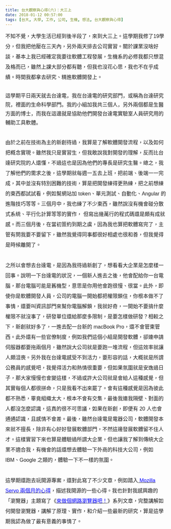 ```yaml
---
title: 台大觀察與心得(六)：大三上
date: 2018-01-12 00:57:00
tags: [台大, 大學, 工作, 公司, 生機, 想法, 台大觀察與心得]
---
```


<div class="MsoNormal" style="line-height: 200%; margin-bottom: .0001pt; margin-bottom: 0cm;">
<div class="MsoNormal" style="line-height: 200%; margin-bottom: .0001pt; margin-bottom: 0cm;">
<span lang="ZH-TW" style="font-family: &quot;microsoft jhenghei&quot; , sans-serif; font-size: 12pt; line-height: 200%;">&#x4E0D;&#x77E5;&#x4E0D;&#x89BA;&#xFF0C;&#x5927;&#x5B78;&#x751F;&#x6D3B;&#x5DF2;&#x7D93;&#x5230;&#x5F8C;&#x534A;&#x6BB5;&#x4E86;&#xFF0C;&#x4F86;&#x5230;&#x5927;&#x4E09;&#x4E0A;&#x3002;&#x9019;&#x5B78;&#x671F;&#x6211;&#x4FEE;&#x4E86;</span><span style="font-family: &quot;microsoft jhenghei&quot; , sans-serif; font-size: 12pt; line-height: 200%;">19</span><span lang="ZH-TW" style="font-family: &quot;microsoft jhenghei&quot; , sans-serif; font-size: 12pt; line-height: 200%;">&#x5B78;&#x5206;&#xFF0C;&#x4F46;&#x6211;&#x628A;&#x4ED6;&#x58D3;&#x5728;&#x4E09;&#x5929;&#x5167;&#xFF0C;&#x53E6;&#x5916;&#x5169;&#x5929;&#x6392;&#x53BB;&#x516C;&#x53F8;&#x5BE6;&#x7FD2;&#x3002;&#x95DC;&#x65BC;&#x8AB2;&#x696D;&#x6C92;&#x5565;&#x597D;&#x8AC7;&#xFF0C;&#x57FA;&#x672C;&#x4E0A;&#x6211;&#x5DF2;&#x7D93;&#x78BA;&#x5B9A;&#x6211;&#x8981;&#x5F80;&#x8EDF;&#x9AD4;&#x5DE5;&#x7A0B;&#x767C;&#x5C55;&#xFF0C;&#x751F;&#x6A5F;&#x7CFB;&#x7684;&#x5FC5;&#x4FEE;&#x6211;&#x90FD;&#x53EA;&#x60F3;&#x6DF7;&#x53CA;&#x683C;&#x800C;&#x5DF2;&#xFF0C;&#x96D6;&#x7136;&#x4E0A;&#x8AB2;&#x5927;&#x90E8;&#x5206;&#x90FD;&#x6709;&#x807D;&#xFF0C;&#x4F46;&#x6211;&#x4E5F;&#x6C92;&#x82B1;&#x5FC3;&#x601D;&#xFF0C;&#x6211;&#x4E5F;&#x4E0D;&#x5728;&#x4E4E;&#x6210;&#x7E3E;&#x3002;&#x6642;&#x9593;&#x6211;&#x90FD;&#x62FF;&#x53BB;&#x7814;&#x7A76;&#x3001;&#x7CBE;&#x9032;&#x8EDF;&#x9AD4;&#x958B;&#x767C;&#x4E0A;&#x3002;</span></div>
<!-- more --> 
<a name="more"></a><span style="font-family: &quot;microsoft jhenghei&quot; , sans-serif; font-size: 12pt;"><br></span>
<span style="font-family: &quot;microsoft jhenghei&quot; , sans-serif; font-size: 12pt;">&#x9019;&#x5B78;&#x671F;&#x5E73;&#x65E5;&#x5169;&#x5929;&#x5C31;&#x53BB;&#x53F0;&#x9054;&#x96FB;&#xFF0C;&#x6211;&#x5728;&#x53F0;&#x9054;&#x96FB;&#x7684;&#x7814;&#x7A76;&#x90E8;&#x9580;&#xFF0C;&#x6216;&#x7A31;&#x70BA;&#x53F0;&#x9054;&#x7814;&#x7A76;&#x9662;&#xFF0C;&#x88E1;&#x9762;&#x7684;&#x751F;&#x547D;&#x79D1;&#x5B78;&#x90E8;&#x9580;&#x3002;&#x6211;&#x7684;&#x5C0F;&#x7D44;&#x52A0;&#x6211;&#x5171;&#x4E09;&#x500B;&#x4EBA;&#xFF0C;&#x53E6;&#x5916;&#x5169;&#x500B;&#x90FD;&#x662F;&#x751F;&#x91AB;&#x65B9;&#x9762;&#x7684;&#x535A;&#x58EB;&#xFF0C;&#x800C;&#x6211;&#x5728;&#x9019;&#x908A;&#x5C31;&#x662F;&#x5354;&#x52A9;&#x4ED6;&#x5011;&#x958B;&#x767C;&#x53F0;&#x9054;&#x96FB;&#x5BE6;&#x9A57;&#x5BA4;&#x4EBA;&#x54E1;&#x7814;&#x7A76;&#x7528;&#x7684;&#x8F14;&#x52A9;&#x5DE5;&#x5177;&#x8EDF;&#x9AD4;&#x3002;</span><br>
<span lang="ZH-TW" style="font-family: &quot;microsoft jhenghei&quot; , sans-serif; font-size: 12pt; line-height: 200%;"><br></span>
<span lang="ZH-TW" style="font-family: &quot;microsoft jhenghei&quot; , sans-serif; font-size: 12pt; line-height: 200%;">&#x7531;&#x65BC;&#x4E4B;&#x524D;&#x5728;&#x6280;&#x8853;&#x70BA;&#x4E3B;&#x7684;&#x65B0;&#x5275;&#x5F85;&#x904E;&#xFF0C;&#x6211;&#x7B97;&#x662F;&#x4E86;&#x89E3;&#x8EDF;&#x9AD4;&#x958B;&#x767C;&#x6D41;&#x7A0B;&#xFF0C;&#x4EE5;&#x53CA;&#x5982;&#x4F55;&#x628A;&#x6982;&#x5FF5;&#x5BE6;&#x73FE;&#x3002;&#x96D6;&#x7136;&#x6211;&#x53EA;&#x662F;&#x5BE6;&#x7FD2;&#x751F;&#xFF0C;&#x4F46;&#x6211;&#x6562;&#x8AAA;&#x6211;&#x5C0D;&#x958B;&#x767C;&#x7684;&#x7406;&#x89E3;&#xFF0C;&#x53CD;&#x800C;&#x6BD4;&#x53F0;&#x9054;&#x7814;&#x7A76;&#x9662;&#x7684;&#x4EBA;&#x9084;&#x61C2;&#xFF0C;&#x4E0D;&#x904E;&#x9019;&#x4E5F;&#x662F;&#x56E0;&#x70BA;&#x4ED6;&#x5011;&#x7684;&#x5C08;&#x9577;&#x662F;&#x7814;&#x7A76;&#x751F;&#x91AB;&#x3002;&#x7E3D;&#x4E4B;&#xFF0C;&#x6211;&#x4E86;&#x89E3;&#x4ED6;&#x5011;&#x7684;&#x9700;&#x6C42;&#x4E4B;&#x5F8C;&#xFF0C;&#x9019;&#x5B78;&#x671F;&#x5C31;&#x6BCF;&#x9031;&#x4E00;&#x4E94;&#x53BB;&#x4E0A;&#x73ED;&#xFF0C;&#x628A;&#x524D;&#x7AEF;&#x3001;&#x5F8C;&#x7AEF;&#x4E00;&#x4E00;&#x5B8C;&#x6210;&#xFF0C;&#x5176;&#x4E2D;&#x4E26;&#x6C92;&#x6709;&#x7279;&#x5225;&#x56F0;&#x96E3;&#x7684;&#x6280;&#x8853;&#xFF0C;&#x7B97;&#x662F;&#x628A;&#x958B;&#x767C;&#x7DF4;&#x5F97;&#x66F4;&#x719F;&#x7DF4;&#xFF0C;&#x628A;&#x4E4B;&#x524D;&#x60F3;&#x7DF4;&#x7684;&#x6771;&#x897F;&#x90FD;&#x8A66;&#x8A66;&#x770B;&#xFF0C;&#x4F8B;&#x5982;&#x5E6B;&#x7DB2;&#x7AD9;&#x52A0;</span><span style="font-family: &quot;microsoft jhenghei&quot; , sans-serif; font-size: 12pt; line-height: 200%;"> token</span><span lang="ZH-TW" style="font-family: &quot;microsoft jhenghei&quot; , sans-serif; font-size: 12pt; line-height: 200%;">&#x3001;&#x55AE;&#x5143;&#x6E2C;&#x8A66;&#x3001;&#x81EA;&#x52D5;&#x5316;&#x3001;</span><span style="font-family: &quot;microsoft jhenghei&quot; , sans-serif; font-size: 12pt; line-height: 200%;">Angular </span><span lang="ZH-TW" style="font-family: &quot;microsoft jhenghei&quot; , sans-serif; font-size: 12pt; line-height: 200%;">&#x7684;&#x9032;&#x968E;&#x6280;&#x5DE7;&#x7B49;&#x7B49;&#x3002;&#x4E09;&#x500B;&#x6708;&#x4E2D;&#xFF0C;&#x6211;&#x4E5F;&#x7DF4;&#x4E86;&#x4E0D;&#x5C11;&#x6771;&#x897F;&#xFF0C;&#x96D6;&#x7136;&#x8AAA;&#x6C92;&#x6709;&#x6A5F;&#x6703;&#x78B0;&#x5206;&#x6563;&#x5F0F;&#x7CFB;&#x7D71;&#x3001;&#x5E73;&#x884C;&#x5316;&#x8A08;&#x7B97;&#x7B49;&#x7B49;&#x7684;&#x5BE6;&#x4F5C;&#xFF0C;</span><span lang="ZH-TW" style="font-family: &quot;microsoft jhenghei&quot; , sans-serif; font-size: 12pt; line-height: 200%;"> </span><span lang="ZH-TW" style="font-family: &quot;microsoft jhenghei&quot; , sans-serif; font-size: 12pt; line-height: 200%;">&#x4F46;&#x5BEB;&#x51FA;&#x5E7E;&#x842C;&#x884C;&#x7684;&#x7A0B;&#x5F0F;&#x78BC;&#x9084;&#x662F;&#x9817;&#x6709;&#x6210;&#x5C31;&#x611F;&#x3002;&#x800C;&#x4E09;&#x500B;&#x6708;&#x5F8C;&#xFF0C;&#x5728;&#x7576;&#x521D;&#x7C3D;&#x7D04;&#x5230;&#x671F;&#x4E4B;&#x865E;&#xFF0C;&#x56E0;&#x70BA;&#x6211;&#x4E5F;&#x7B97;&#x628A;&#x8EDF;&#x9AD4;&#x5BEB;&#x5B8C;&#x4E86;&#xFF0C;&#x4E3B;&#x7BA1;&#x6709;&#x554F;&#x6211;&#x8981;&#x4E0D;&#x8981;&#x7559;&#x4E0B;&#xFF0C;&#x96D6;&#x7136;&#x6211;&#x89BA;&#x5F97;&#x540C;&#x4E8B;&#x90FD;&#x5F88;&#x597D;&#x76F8;&#x8655;&#x4E5F;&#x5F88;&#x548C;&#x5584;&#xFF0C;&#x4F46;&#x6211;&#x89BA;&#x5F97;&#x662F;&#x6642;&#x5019;&#x96E2;&#x958B;&#x4E86;&#x3002;</span><br>
<div class="MsoNormal" style="line-height: 200%;">
<span style="font-family: &quot;microsoft jhenghei&quot; , sans-serif; font-size: 12pt; line-height: 200%;"><br>
</span><span lang="ZH-TW" style="font-family: &quot;microsoft jhenghei&quot; , sans-serif; font-size: 12pt; line-height: 200%;">&#x4E4B;&#x6240;&#x4EE5;&#x6703;&#x60F3;&#x53BB;&#x53F0;&#x9054;&#x96FB;&#xFF0C;&#x662F;&#x56E0;&#x70BA;&#x6211;&#x5F85;&#x904E;&#x65B0;&#x5275;&#x4E86;&#xFF0C;&#x60F3;&#x770B;&#x770B;&#x5927;&#x4F01;&#x696D;&#x662F;&#x600E;&#x9EBC;&#x6A23;&#x4E00;&#x56DE;&#x4E8B;&#x3002;&#x8AAA;&#x660E;&#x4E00;&#x4E0B;&#x53F0;&#x9054;&#x96FB;&#x7684;&#x72C0;&#x6CC1;&#xFF0C;&#x4E00;&#x500B;&#x65B0;&#x4EBA;&#x9032;&#x53BB;&#x4E4B;&#x5F8C;&#xFF0C;&#x4ED6;&#x6703;&#x914D;&#x7D66;&#x4F60;&#x4E00;&#x53F0;&#x96FB;&#x8166;&#xFF0C;&#x90A3;&#x53F0;&#x96FB;&#x8166;&#x53EF;&#x80FD;&#x662F;&#x820A;&#x6A5F;&#x578B;&#xFF0C;&#x610F;&#x601D;&#x662F;&#x4F60;&#x7528;&#x4ED6;&#x6703;&#x8DD1;&#x5F88;&#x6162;&#x3001;&#x5F88;&#x7576;&#x3002;&#x6B64;&#x5916;&#xFF0C;&#x5373;&#x4F7F;&#x4F60;&#x662F;&#x8EDF;&#x9AD4;&#x958B;&#x767C;&#x4EBA;&#x54E1;&#xFF0C;&#x516C;&#x53F8;&#x7684;&#x96FB;&#x8166;&#x4E00;&#x958B;&#x59CB;&#x90FD;&#x628A;&#x6B0A;&#x9650;&#x9396;&#x4F4F;&#xFF0C;&#x4F60;&#x6839;&#x672C;&#x505A;&#x4E0D;&#x4E86;&#x4E8B;&#x60C5;&#xFF0C;&#x9084;&#x8981;&#x53EB;&#x8CC7;&#x8A0A;&#x90E8;&#x9580;&#x4F86;&#x5E6B;&#x4F60;&#x96FB;&#x8166;&#x89E3;&#x9396;&#xFF0C;&#x6211;&#x5C31;&#x597D;&#x5947;&#xFF0C;&#x4E00;&#x958B;&#x59CB;&#x4E0D;&#x8981;&#x641E;&#x4EC0;&#x9EBC;&#x6B0A;&#x9650;&#x4E0D;&#x5C31;&#x6C92;&#x4E8B;&#x4E86;&#xFF0C;&#x7814;&#x767C;&#x55AE;&#x4F4D;&#x9084;&#x7D66;&#x90A3;&#x9EBC;&#x591A;&#x9650;&#x5236;&#xFF0C;&#x662F;&#x8981;&#x600E;&#x6A23;&#x505A;&#x7814;&#x767C;&#xFF1F;&#x76F8;&#x8F03;&#x4E4B;&#x4E0B;&#xFF0C;&#x65B0;&#x5275;&#x5C31;&#x597D;&#x591A;&#x4E86;&#xFF0C;&#x4E00;&#x9032;&#x53BB;&#x914D;&#x4E00;&#x53F0;&#x65B0;&#x7684;</span><span style="font-family: &quot;microsoft jhenghei&quot; , sans-serif; font-size: 12pt; line-height: 200%;"> macBook Pro</span><span lang="ZH-TW" style="font-family: &quot;microsoft jhenghei&quot; , sans-serif; font-size: 12pt; line-height: 200%;">&#xFF0C;&#x9084;&#x4E0D;&#x6703;&#x7BA1;&#x6771;&#x7BA1;&#x897F;&#x3002;&#x6B64;&#x5916;&#x9084;&#x6709;&#x4E00;&#x4E9B;&#x5B98;&#x50DA;&#x5236;&#x5EA6;&#xFF0C;&#x4F8B;&#x5982;&#x6211;&#x5011;&#x9019;&#x500B;&#x5C0F;&#x7D44;&#x662F;&#x958B;&#x767C;&#x8EDF;&#x9AD4;&#xFF0C;&#x537B;&#x9023;&#x7533;&#x8ACB;&#x4F3A;&#x670D;&#x5668;&#x90FD;&#x8981;&#x62D6;&#x5169;&#x500B;&#x6708;&#xFF0C;&#x96D6;&#x7136;&#x8AAA;&#x5927;&#x516C;&#x53F8;&#x5C31;&#x662F;&#x8981;&#x8DD1;&#x4E00;&#x5806;&#x6D41;&#x7A0B;&#xFF0C;&#x4F46;&#x9019;&#x6548;&#x7387;&#x5C31;&#x8B93;&#x4EBA;&#x9817;&#x6CAE;&#x55AA;&#x3002;&#x53E6;&#x5916;&#x6211;&#x5728;&#x53F0;&#x9054;&#x96FB;&#x611F;&#x53D7;&#x4E0D;&#x5230;&#x6D3B;&#x529B;&#xFF0C;&#x8981;&#x5F62;&#x5BB9;&#x7684;&#x8A71;&#xFF0C;&#x5927;&#x6982;&#x5C31;&#x662F;&#x6240;&#x8B02;&#x516C;&#x52D9;&#x54E1;&#x7684;&#x611F;&#x89BA;&#x5427;&#xFF0C;&#x6211;&#x89BA;&#x5F97;&#x6D3B;&#x529B;&#x548C;&#x71B1;&#x60C5;&#x5F88;&#x91CD;&#x8981;&#xFF0C;&#x4F46;&#x5982;&#x679C;&#x6C1B;&#x570D;&#x5C31;&#x662F;&#x5B89;&#x9038;&#x904E;&#x65E5;&#x5B50;&#xFF0C;&#x90A3;&#x5927;&#x5BB6;&#x6162;&#x6162;&#x4E5F;&#x6703;&#x8B8A;&#x9019;&#x6A23;&#xFF0C;&#x4E0D;&#x904E;&#x6216;&#x8A31;&#x5927;&#x516C;&#x53F8;&#x5C31;&#x662F;&#x6703;&#x7D66;&#x4EBA;&#x9019;&#x7A2E;&#x611F;&#x89BA;&#xFF0C;&#x4F46;&#x5176;&#x5BE6;&#x6BCF;&#x500B;&#x4EBA;&#x90FD;&#x5F88;&#x62FC;&#x547D;&#xFF0C;&#x53EA;&#x662F;&#x6211;&#x770B;&#x4E0D;&#x51FA;&#x4F86;&#x7F77;&#x4E86;&#x3002;&#x6703;&#x6709;&#x9019;&#x7A2E;&#x611F;&#x89BA;&#x662F;&#x56E0;&#x70BA;</span><span lang="ZH-TW" style="font-family: &quot;microsoft jhenghei&quot; , sans-serif; font-size: 12pt; line-height: 200%;">&#x5F7C;&#x6B64;&#x90FD;&#x4E0D;&#x719F;&#x6089;&#xFF0C;&#x7562;&#x7ADF;&#x7D44;&#x7E54;&#x592A;&#x5927;&#xFF0C;&#x6839;&#x672C;&#x4E0D;&#x6703;&#x6709;&#x4EA4;&#x96C6;&#xFF0C;&#x6700;&#x5F8C;&#x6211;&#x9023;&#x6211;&#x9694;&#x58C1;&#x3001;&#x5C0D;&#x9762;&#x7684;&#x4EBA;&#x90FD;&#x6C92;&#x600E;&#x9EBC;&#x8A8D;&#x8B58;&#xFF0C;&#x9019;&#x771F;&#x7684;&#x5F88;&#x4E0D;&#x53EF;&#x601D;&#x8B70;&#xFF0C;&#x5982;&#x679C;&#x5728;&#x65B0;&#x5275;&#xFF0C;&#x5373;&#x4FBF;&#x6709; 20 &#x4EBA;&#x4E5F;&#x6703;&#x901A;&#x901A;&#x8A8D;&#x8B58;&#xFF0C;&#x4E14;&#x611F;&#x60C5;&#x4E0D;&#x6703;&#x5DEE;&#x3002;&#x6700;&#x5F8C;&#xFF0C;&#x96D6;&#x7136;&#x53F0;&#x9054;&#x96FB;&#x662F;&#x96FB;&#x5668;&#x516C;&#x53F8;&#xFF0C;&#x8EDF;&#x9AD4;&#x958B;&#x767C;&#x672C;&#x4F86;&#x5C31;&#x4E0D;&#x64C5;&#x9577;&#xFF0C;&#x9664;&#x975E;&#x6709;&#x5FC3;&#x597D;&#x597D;&#x767C;&#x5C55;&#x8EDF;&#x9AD4;&#x90E8;&#x9580;&#xFF0C;&#x4E0D;&#x7136;&#x9019;&#x908A;&#x767C;&#x5C55;&#x8EDF;&#x9AD4;&#x7559;&#x4E0D;&#x4F4F;&#x4EBA;&#x624D;&#x3002;&#x9019;&#x6A23;&#x5BE6;&#x7FD2;&#x4E0B;&#x4F86;&#x4E5F;&#x7B97;&#x662F;&#x9AD4;&#x9A57;&#x904E;&#x6240;&#x8B02;&#x5927;&#x4F01;&#x696D;&#xFF0C;&#x4F46;&#x4E5F;&#x8B93;&#x6211;&#x4E86;&#x89E3;&#x5230;&#x50B3;&#x7D71;&#x5927;&#x4F01;&#x696D;&#x4E0D;&#x9069;&#x5408;&#x6211;&#xFF0C;&#x6709;&#x6A5F;&#x6703;&#x7684;&#x8A71;&#x9084;&#x60F3;&#x53BB;&#x9AD4;&#x9A57;&#x4E00;&#x4E0B;&#x5916;&#x5546;&#x7684;&#x79D1;&#x6280;&#x5927;&#x516C;&#x53F8;&#xFF0C;&#x4F8B;&#x5982;</span><span style="font-family: &quot;microsoft jhenghei&quot; , sans-serif; font-size: 12pt; line-height: 200%;"> IBM</span><span lang="ZH-TW" style="font-family: &quot;microsoft jhenghei&quot; , sans-serif; font-size: 12pt; line-height: 200%;">&#x3001;</span><span style="font-family: &quot;microsoft jhenghei&quot; , sans-serif; font-size: 12pt; line-height: 200%;">Google </span><span lang="ZH-TW" style="font-family: &quot;microsoft jhenghei&quot; , sans-serif; font-size: 12pt; line-height: 200%;">&#x4E4B;&#x985E;&#x7684;&#xFF0C;&#x9AD4;&#x9A57;&#x4E00;&#x4E0B;&#x4E0D;&#x4E00;&#x6A23;&#x7684;&#x6C1B;&#x570D;&#x3002;</span><br>
<span style="font-family: &quot;microsoft jhenghei&quot; , sans-serif; font-size: 12pt; line-height: 200%;"><br>
</span><span lang="ZH-TW" style="font-family: &quot;microsoft jhenghei&quot; , sans-serif; font-size: 12pt; line-height: 200%;">&#x9019;&#x5B78;&#x671F;&#x9084;&#x8DD1;&#x53BB;&#x73A9;&#x958B;&#x6E90;&#x5C08;&#x6848;&#xFF0C;&#x9084;&#x5C0D;&#x6B64;&#x5BEB;&#x4E86;&#x4E0D;&#x5C11;&#x6587;&#x7AE0;&#xFF0C;&#x4F8B;&#x5982;&#x8E0F;&#x5165;</span><span style="font-family: &quot;microsoft jhenghei&quot; , sans-serif; font-size: 12pt; line-height: 200%;"><a href="https://medium.com/@tigercosmos/%E8%B8%8F%E5%85%A5-mozilla-servo-%E5%85%A9%E5%80%8B%E6%9C%88%E7%9A%84%E5%BF%83%E5%BE%97-9eaf41e021f9"><span style="color: blue;">&#xA0;Mozilla Servo </span><span lang="ZH-TW" style="color: blue; mso-bidi-font-family: PMingLiU;">&#x5169;&#x500B;&#x6708;&#x7684;&#x5FC3;&#x5F97;</span></a>&#xFF0C;</span><span lang="ZH-TW" style="font-family: &quot;microsoft jhenghei&quot; , sans-serif; font-size: 12pt; line-height: 200%;">&#x63CF;&#x8FF0;&#x6211;&#x958B;&#x6E90;&#x7684;&#x4E00;&#x4E9B;&#x5FC3;&#x5F97;&#x3002;&#x6211;&#x4E5F;&#x91DD;&#x5C0D;&#x6211;&#x611F;&#x8208;&#x8DA3;&#x7684;&#x300C;&#x700F;&#x89BD;&#x5668;&#x300D;&#x4E3B;&#x984C;&#x5BEB;&#x4E86;&#x300A;</span><span style="font-family: &quot;microsoft jhenghei&quot; , sans-serif; font-size: 12pt; line-height: 200%;"><a href="https://ithelp.ithome.com.tw/users/20103745/ironman/1270"><span lang="ZH-TW" style="color: blue; mso-bidi-font-family: PMingLiU;">&#x4F86;&#x505A;&#x500B;&#x7DB2;&#x8DEF;&#x700F;&#x89BD;&#x5668;&#x5427;&#xFF01;</span></a></span><span lang="ZH-TW" style="font-family: &quot;microsoft jhenghei&quot; , sans-serif; font-size: 12pt; line-height: 200%;">&#x300B;&#x7CFB;&#x5217;&#x6587;&#x7AE0;&#xFF0C;&#x5B8C;&#x6574;&#x8B1B;&#x89E3;&#x5982;&#x4F55;&#x958B;&#x767C;&#x700F;&#x89BD;&#x5668;&#xFF0C;&#x8B1B;&#x89E3;&#x4E86;&#x539F;&#x7406;&#x3001;&#x5BE6;&#x4F5C;&#xFF0C;&#x548C;&#x4ECB;&#x7D39;&#x4E00;&#x4E9B;&#x6700;&#x65B0;&#x7684;&#x7814;&#x7A76;&#xFF0C;&#x7B97;&#x662F;&#x9019;&#x5B78;&#x671F;&#x6211;&#x8A8D;&#x70BA;&#x505A;&#x4E86;&#x6700;&#x6709;&#x610F;&#x7FA9;&#x7684;&#x4E8B;&#x60C5;&#x4E86;&#x3002;</span><span style="font-family: &quot;microsoft jhenghei&quot; , sans-serif; font-size: 12.0pt; line-height: 200%;"><o:p></o:p></span></div>
</div>
<div style="clear: both;"></div>

